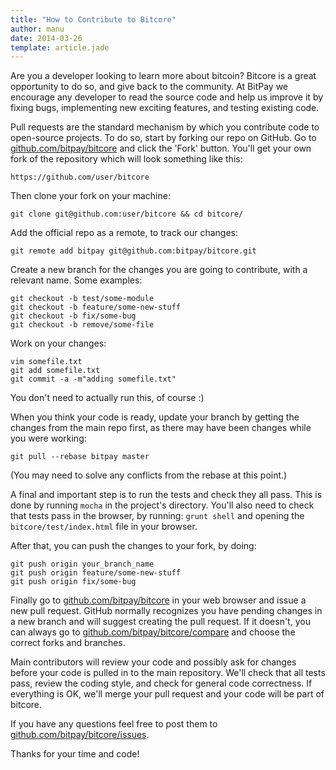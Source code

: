 ```yaml
---
title: "How to Contribute to Bitcore"
author: manu
date: 2014-03-26
template: article.jade
---
```


Are you a developer looking to learn more about bitcoin? 
Bitcore is a great opportunity to do so, and give back to
the community. At BitPay we encourage any developer to read the source 
code and help us improve it by fixing bugs, implementing
new exciting features, and testing existing code. 

Pull requests are the standard mechanism by which you contribute code to open-source projects.
To do so, start by forking our repo on GitHub. Go to 
[github.com/bitpay/bitcore](https://github.com/bitpay/bitcore)
and click the 'Fork' button.  You'll get your own fork of the repository which will look something like this:
```
https://github.com/user/bitcore
```

Then clone your fork on your machine:
```
git clone git@github.com:user/bitcore && cd bitcore/
```

Add the official repo as a remote, to track our changes:
```
git remote add bitpay git@github.com:bitpay/bitcore.git
```

Create a new branch for the changes you are going to contribute, with a relevant name. Some examples:
```
git checkout -b test/some-module
git checkout -b feature/some-new-stuff
git checkout -b fix/some-bug 
git checkout -b remove/some-file
```

Work on your changes: 
```
vim somefile.txt
git add somefile.txt
git commit -a -m"adding somefile.txt"
```
You don't need to actually run this, of course :)

When you think your code is ready, update your branch by 
getting the changes from the main repo first, as there may have been
changes while you were working:
```
git pull --rebase bitpay master
```
(You may need to solve any conflicts from the rebase at this point.)

A final and important step is to run the tests and check they all pass.
This is done by running `mocha` in the project's directory. You'll also 
need to check that tests pass in the browser, by running:
`grunt shell` and opening the `bitcore/test/index.html` file in your
browser.

After that, you can push the changes to your fork, by doing:
```
git push origin your_branch_name
git push origin feature/some-new-stuff
git push origin fix/some-bug
```

Finally go to [github.com/bitpay/bitcore](https://github.com/bitpay/bitcore) in your
web browser and issue a new pull request. GitHub normally recognizes you have pending
changes in a new branch and will suggest creating the pull request. If it doesn't, you can
always go to [github.com/bitpay/bitcore/compare](https://github.com/bitpay/bitcore/compare) and
choose the correct forks and branches. 

Main contributors will review your code and possibly ask for 
changes before your code is pulled in to the main repository. 
We'll check that all tests pass, review the coding style, and
check for general code correctness. If everything is OK, we'll 
merge your pull request and your code will be part of bitcore.

If you have any questions feel free to post them to
[github.com/bitpay/bitcore/issues](https://github.com/bitpay/bitcore/issues).

Thanks for your time and code!


